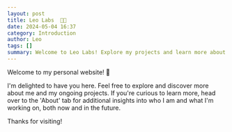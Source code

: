 ```yaml
---
layout: post
title: Leo Labs  👨‍💻 
date: 2024-05-04 16:37
category: Introduction
author: Leo
tags: []
summary: Welcome to Leo Labs! Explore my projects and learn more about me.
---
```


Welcome to my personal website! 👋

I'm delighted to have you here. Feel free to explore and discover more about me and my ongoing projects. If you're curious to learn more, head over to the 'About' tab for additional insights into who I am and what I'm working on, both now and in the future.

Thanks for visiting! 